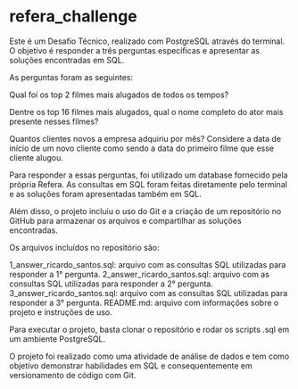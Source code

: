 # refera_challenge
Este é um Desafio Técnico, realizado com PostgreSQL através do terminal. O objetivo é responder a três perguntas específicas e apresentar as soluções encontradas em SQL.

As perguntas foram as seguintes:

Qual foi os top 2 filmes mais alugados de todos os tempos?

Dentre os top 16 filmes mais alugados, qual o nome completo do ator mais presente nesses filmes?

Quantos clientes novos a empresa adquiriu por mês? Considere a data de início de um novo cliente como sendo a data do primeiro filme que esse cliente alugou.

Para responder a essas perguntas, foi utilizado um database fornecido pela própria Refera. As consultas em SQL foram feitas diretamente pelo terminal e as soluções foram apresentadas também em SQL.

Além disso, o projeto incluiu o uso do Git e a criação de um repositório no GitHub para armazenar os arquivos e compartilhar as soluções encontradas.

Os arquivos incluídos no repositório são:

1_answer_ricardo_santos.sql: arquivo com as consultas SQL utilizadas para responder a 1° pergunta.
2_answer_ricardo_santos.sql: arquivo com as consultas SQL utilizadas para responder a 2° pergunta.
3_answer_ricardo_santos.sql: arquivo com as consultas SQL utilizadas para responder a 3° pergunta.
README.md: arquivo com informações sobre o projeto e instruções de uso.

Para executar o projeto, basta clonar o repositório e rodar os scripts .sql em um ambiente PostgreSQL.

O projeto foi realizado como uma atividade de análise de dados e tem como objetivo demonstrar habilidades em SQL e consequentemente em versionamento de código com Git.
